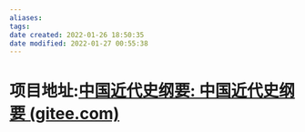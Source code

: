 ```yaml
---
aliases: 
tags: 
date created: 2022-01-26 18:50:35
date modified: 2022-01-27 00:55:38
---
```


# 项目地址:[中国近代史纲要: 中国近代史纲要 (gitee.com)](https://gitee.com/LinQ812/zgjdsgy?_from=gitee_search)
